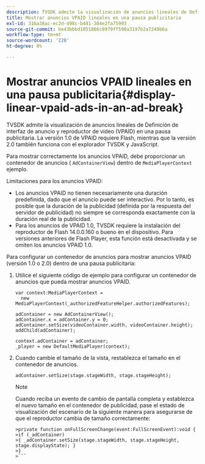 ```yaml
---
description: TVSDK admite la visualización de anuncios lineales de Definición de interfaz de anuncio y reproductor de vídeo (VPAID) en una pausa publicitaria. La versión 1.0 de VPAID requiere Flash, mientras que la versión 2.0 también funciona con el explorador TVSDK y JavaScript.
title: Mostrar anuncios VPAID lineales en una pausa publicitaria
exl-id: 316a38ac-ec2d-498c-b441-304e2fa75993
source-git-commit: be43bbbd1051886c8979ff590a3197b2a7249b6a
workflow-type: tm+mt
source-wordcount: '228'
ht-degree: 0%

---
```


# Mostrar anuncios VPAID lineales en una pausa publicitaria{#display-linear-vpaid-ads-in-an-ad-break}

TVSDK admite la visualización de anuncios lineales de Definición de interfaz de anuncio y reproductor de vídeo (VPAID) en una pausa publicitaria. La versión 1.0 de VPAID requiere Flash, mientras que la versión 2.0 también funciona con el explorador TVSDK y JavaScript.

Para mostrar correctamente los anuncios VPAID, debe proporcionar un contenedor de anuncios ( `AdContainerView`) dentro de `MediaPlayerContext` ejemplo.

Limitaciones para los anuncios VPAID:

* Los anuncios VPAID no tienen necesariamente una duración predefinida, dado que el anuncio puede ser interactivo. Por lo tanto, es posible que la duración de la publicidad (definida por la respuesta del servidor de publicidad) no siempre se corresponda exactamente con la duración real de la publicidad.
* Para los anuncios de VPAID 1.0, TVSDK requiere la instalación del reproductor de Flash 14.0.0.160 o bueno en el dispositivo. Para versiones anteriores de Flash Player, esta función está desactivada y se omiten los anuncios VPAID 1.0.

Para configurar un contenedor de anuncios para mostrar anuncios VPAID (versión 1.0 o 2.0) dentro de una pausa publicitaria:

1. Utilice el siguiente código de ejemplo para configurar un contenedor de anuncios que pueda mostrar anuncios VPAID.

   ```
   var context:MediaPlayerContext =  
     new MediaPlayerContext(_authorizedFeatureHelper.authorizedFeatures); 
   
   adContainer = new AdContainerView(); 
   adContainer.x = adContainer.y = 0; 
   adContainer.setSize(videoContainer.width, videoContainer.height); 
   addChild(adContainer); 
   
   context.adContainer = adContainer; 
   _player = new DefaultMediaPlayer(context);
   ```

1. Cuando cambie el tamaño de la vista, restablezca el tamaño en el contenedor de anuncios.

   ```
   adContainer.setSize(stage.stageWidth, stage.stageHeight);
   ```

   >[!NOTE]
   >
   >Cuando reciba un evento de cambio de pantalla completa y establezca el nuevo tamaño en el contenedor de publicidad, pase el estado de visualización del escenario de la siguiente manera para asegurarse de que el reproductor cambia de tamaño correctamente:
   >
   >
   ```
   >private function onFullScreenChange(event:FullScreenEvent):void { 
   >if (_adContainer) 
   >{ _adContainer.setSize(stage.stageWidth, stage.stageHeight, stage.displayState); } 
   >}
   >```
